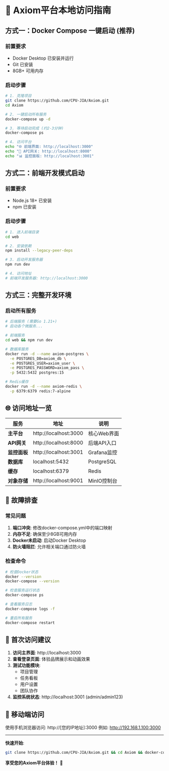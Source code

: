 # 🚀 Axiom平台本地访问指南

## 方式一：Docker Compose 一键启动 (推荐)

### 前置要求
- Docker Desktop 已安装并运行
- Git 已安装
- 8GB+ 可用内存

### 启动步骤
```bash
# 1. 克隆项目
git clone https://github.com/CPU-JIA/Axiom.git
cd Axiom

# 2. 一键启动所有服务
docker-compose up -d

# 3. 等待启动完成 (约2-3分钟)
docker-compose ps

# 4. 访问平台
echo "🌐 前端界面: http://localhost:3000"
echo "🔧 API网关: http://localhost:8000"
echo "📊 监控面板: http://localhost:3001"
```

## 方式二：前端开发模式启动

### 前置要求
- Node.js 18+ 已安装
- npm 已安装

### 启动步骤
```bash
# 1. 进入前端目录
cd web

# 2. 安装依赖
npm install --legacy-peer-deps

# 3. 启动开发服务器
npm run dev

# 4. 访问地址
# 前端开发服务器: http://localhost:3000
```

## 方式三：完整开发环境

### 启动所有服务
```bash
# 后端服务 (需要Go 1.21+)
# 启动各个微服务...

# 前端服务
cd web && npm run dev

# 数据库服务
docker run -d --name axiom-postgres \
  -e POSTGRES_DB=axiom_db \
  -e POSTGRES_USER=axiom_user \
  -e POSTGRES_PASSWORD=axiom_pass \
  -p 5432:5432 postgres:15

# Redis缓存
docker run -d --name axiom-redis \
  -p 6379:6379 redis:7-alpine
```

## 🌐 访问地址一览

| 服务 | 地址 | 说明 |
|------|------|------|
| **主平台** | http://localhost:3000 | 核心Web界面 |
| **API网关** | http://localhost:8000 | 后端API入口 |
| **监控面板** | http://localhost:3001 | Grafana监控 |
| **数据库** | localhost:5432 | PostgreSQL |
| **缓存** | localhost:6379 | Redis |
| **对象存储** | http://localhost:9001 | MinIO控制台 |

## 🔧 故障排查

### 常见问题
1. **端口冲突**: 修改docker-compose.yml中的端口映射
2. **内存不足**: 确保至少8GB可用内存
3. **Docker未启动**: 启动Docker Desktop
4. **防火墙阻拦**: 允许相关端口通过防火墙

### 检查命令
```bash
# 检查Docker状态
docker --version
docker-compose --version

# 检查服务运行状态
docker-compose ps

# 查看服务日志
docker-compose logs -f

# 重启所有服务
docker-compose restart
```

## 🎯 首次访问建议

1. **访问主界面**: http://localhost:3000
2. **查看登录页面**: 体验品牌展示和动画效果
3. **测试功能模块**: 
   - 项目管理
   - 任务看板
   - 用户设置
   - 团队协作
4. **监控系统状态**: http://localhost:3001 (admin/admin123)

## 📱 移动端访问

使用手机浏览器访问: http://[您的IP地址]:3000
例如: http://192.168.1.100:3000

---

**快速开始**: 
```bash
git clone https://github.com/CPU-JIA/Axiom.git && cd Axiom && docker-compose up -d
```

**享受您的Axiom平台体验！** 🚀